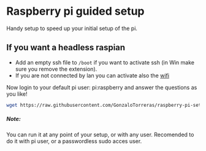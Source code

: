 # Raspberry pi guided setup
Handy setup to speed up your initial setup of the pi.

## If you want a headless raspian 
- Add an empty ssh file to `/boot` if you want to activate ssh (in Win make sure you remove the extension).
- If you are not connected by lan you can activate also the [wifi](https://www.raspberrypi.org/documentation/configuration/wireless/headless.md)

Now login to your default pi user:
pi:raspberry
and answer the questions as you like!
```sh
wget https://raw.githubusercontent.com/GonzaloTorreras/raspberry-pi-setup/master/src/installer.sh && chmod +x installer.sh && ./installer.sh

```
##### Note:
You can run it at any point of your setup, or with any user.
Recomended to do it with pi user, or a passwordless sudo acces user.
